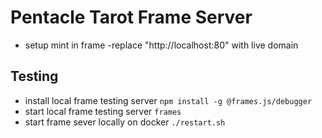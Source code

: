 # Pentacle Tarot Frame Server
- setup mint in frame
-replace "http://localhost:80" with live domain


## Testing
 - install local frame testing server `npm install -g @frames.js/debugger`
 - start local frame testing server `frames`
 - start frame sever locally on docker `./restart.sh`
